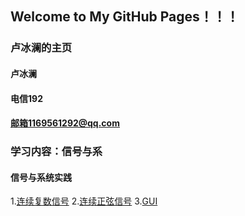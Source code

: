 ## Welcome to My GitHub Pages！！！

### 卢冰澜的主页

#### 卢冰澜
#### 电信192
#### 邮箱1169561292@qq.com


### 学习内容：信号与系
#### 信号与系统实践

1.<a href="https://github.com/lionel-ai/titleee/blob/main/%E5%A4%8D%E6%95%B0" target="_blank">连续复数信号</a>
2.<a href="https://github.com/lionel-ai/titleee/blob/main/%E8%BF%9E%E7%BB%AD%E6%AD%A3%E5%BC%A6" target="_blank">连续正弦信号</a>
3.<a href="https://github.com/lionel-ai/titleee/blob/main/GUI" target="_blank">GUI</a>


